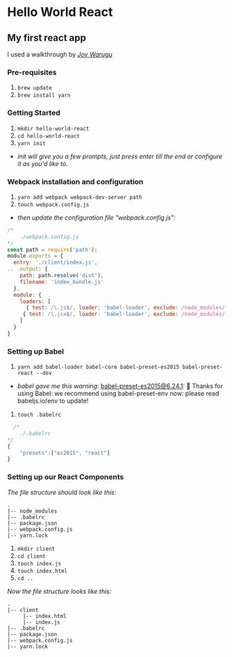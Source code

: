 # Hello World React

## My first react app

I used a walkthrough by [_Joy Warugu_](https://scotch.io/tutorials/setup-a-react-environment-using-webpack-and-babel)

### Pre-requisites 

1. `brew update`
1. `brew install yarn`

### Getting Started 

1. `mkdir hello-world-react`
1. `cd hello-world-react`
1. `yarn init`
  * _init will give you a few prompts, just press enter till the end or configure it as you'd like to._

### Webpack installation and configuration

1. `yarn add webpack webpack-dev-server path`
1. `touch webpack.config.js`  
  * _then update the configuration file "webpack.config.js":_
```javascript
/*  
    ./webpack.config.js  
*/  
const path = require('path');  
module.exports = {  
  entry: './client/index.js',  
..  output: {  
    path: path.resolve('dist'),  
    filename: 'index_bundle.js'  
  },  
  module: {  
    loaders: [  
      { test: /\.js$/, loader: 'babel-loader', exclude: /node_modules/ },  
     { test: /\.jsx$/, loader: 'babel-loader', exclude: /node_modules/ }  
    ]  
  }  
}  
```

### Setting up Babel

1. `yarn add babel-loader babel-core babel-preset-es2015 babel-preset-react --dev`
  * _babel gave me this warning_:  babel-preset-es2015@6.24.1: 🙌  Thanks for using Babel: we recommend using babel-preset-env now: please read babeljs.io/env to update! 
1. `touch .babelrc`  
```javascript
  /* 
    ./.babelrc
*/  
{
    "presets":["es2015", "react"]
}
```

###  Setting up our React Components 

_The file structure should look like this:_

```
.  
|-- node_modules  
|-- .babelrc  
|-- package.json  
|-- webpack.config.js  
|-- yarn.lock  
```
1. `mkdir client`
1. `cd client`
1. `touch index.js`
1. `touch index.html`
1. `cd ..`

_Now the file structure looks like this:_

```
.  
|-- client  
     |-- index.html  
     |-- index.js  
|-- .babelrc  
|-- package.json  
|-- webpack.config.js  
|-- yarn.lock  
```
